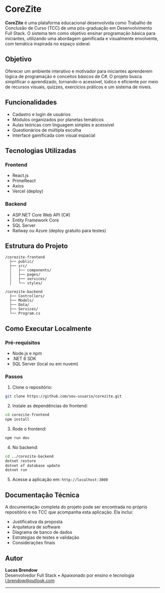 # CoreZite

**CoreZite** é uma plataforma educacional desenvolvida como Trabalho de Conclusão de Curso (TCC) de uma pós-graduação em Desenvolvimento Full Stack. O sistema tem como objetivo ensinar programação básica para iniciantes, utilizando uma abordagem gamificada e visualmente envolvente, com temática inspirada no espaço sideral.

## Objetivo

Oferecer um ambiente interativo e motivador para iniciantes aprenderem lógica de programação e conceitos básicos de C#. O projeto busca simplificar o aprendizado, tornando-o acessível, lúdico e eficiente por meio de recursos visuais, quizzes, exercícios práticos e um sistema de níveis.

## Funcionalidades

- Cadastro e login de usuários
- Módulos organizados por planetas temáticos
- Aulas teóricas com linguagem simples e acessível
- Questionários de múltipla escolha
- Interface gamificada com visual espacial

## Tecnologias Utilizadas

### Frontend
- React.js
- PrimeReact
- Axios
- Vercel (deploy)

### Backend
- ASP.NET Core Web API (C#)
- Entity Framework Core
- SQL Server
- Railway ou Azure (deploy gratuito para testes)

## Estrutura do Projeto

```
/corezite-frontend
  ├── public/
  ├── src/
  │   ├── components/
  │   ├── pages/
  │   ├── services/
  │   └── styles/

/corezite-backend
  ├── Controllers/
  ├── Models/
  ├── Data/
  ├── Services/
  └── Program.cs
```

## Como Executar Localmente

### Pré-requisitos
- Node.js e npm
- .NET 6 SDK
- SQL Server (local ou em nuvem)

### Passos

1. Clone o repositório:
```bash
git clone https://github.com/seu-usuario/corezite.git
```

2. Instale as dependências do frontend:
```bash
cd corezite-frontend
npm install
```

3. Rode o frontend:
```bash
npm run dev
```

4. No backend:
```bash
cd ../corezite-backend
dotnet restore
dotnet ef database update
dotnet run
```

5. Acesse a aplicação em: `http://localhost:3000`

## Documentação Técnica

A documentação completa do projeto pode ser encontrada no próprio repositório e no TCC que acompanha esta aplicação. Ela inclui:

- Justificativa da proposta
- Arquitetura de software
- Diagrama de banco de dados
- Estratégias de testes e validação
- Considerações finais

## Autor

**Lucas Brendow**  
Desenvolvedor Full Stack • Apaixonado por ensino e tecnologia  
l.brendow@outlook.com

---
